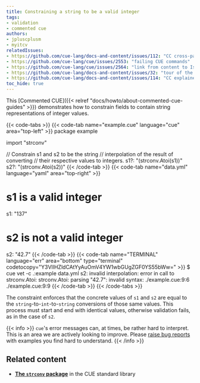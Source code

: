 ```yaml
---
title: Constraining a string to be a valid integer
tags:
- validation
- commented cue
authors:
- jpluscplusm
- myitcv
relatedIssues:
- https://github.com/cue-lang/docs-and-content/issues/112: "CC cross-package adaptor"
- https://github.com/cue-lang/cue/issues/2553: "failing CUE commands"
- https://github.com/cue-lang/cue/issues/2564: "link from content to Issue"
- https://github.com/cue-lang/docs-and-content/issues/32: "tour of the CUE standard library"
- https://github.com/cue-lang/docs-and-content/issues/114: "CC explainer"
toc_hide: true
---
```


This [Commented CUE]({{< relref "docs/howto/about-commented-cue-guides" >}})
demonstrates how to constrain fields to contain string representations of
integer values.

<!--more-->

{{< code-tabs >}}
{{< code-tab name="example.cue" language="cue" area="top-left" >}}
package example

import "strconv"

// Constrain s1 and s2 to be the string
// interpolation of the result of converting
// their respective values to integers.
s1?: "\(strconv.Atoi(s1))"
s2?: "\(strconv.Atoi(s2))"
{{< /code-tab >}}
{{< code-tab name="data.yml" language="yaml" area="top-right" >}}
# s1 is a valid integer
s1: "137"

# s2 is not a valid integer
s2: "42.7"
{{< /code-tab >}}
{{< code-tab name="TERMINAL" language="err" area="bottom" type="terminal" codetocopy="Y3VlIHZldCAtYyAuOmV4YW1wbGUgZGF0YS55bWw=" >}}
$ cue vet -c .:example data.yml
s2: invalid interpolation: error in call to strconv.Atoi: strconv.Atoi: parsing "42.7": invalid syntax:
    ./example.cue:9:6
    ./example.cue:9:9
{{< /code-tab >}}
{{< /code-tabs >}}

The constraint enforces that the concrete values of `s1` and `s2` are equal to
the `string`-to-`int`-to-`string` conversions of those same values. This process
must start and end with identical values, otherwise validation fails, as in the
case of `s2`.

{{< info >}}
`cue`'s error messages can, at times, be rather hard to interpret. This is an
area we are actively looking to improve. Please [raise bug
reports](https://github.com/cue-lang/cue/issues/new/choose) with examples
you find hard to understand.
{{< /info >}}

## Related content

<!-- * [**Unification**](TODO) in the CUE Language Guide -->
* [**The `strconv` package**](https://pkg.go.dev/cuelang.org/go/pkg/strconv) in
the CUE standard library
